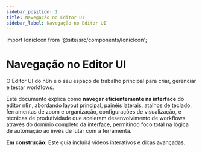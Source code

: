 ```yaml
---
sidebar_position: 1
title: Navegação no Editor UI
sidebar_label: Navegação no Editor UI
---
```

import IonicIcon from '@site/src/components/IonicIcon';

# <IonicIcon name="navigate-outline" size={32} /> Navegação no Editor UI

O Editor UI do n8n é o seu espaço de trabalho principal para criar, gerenciar e testar workflows.

Este documento explica como **navegar eficientemente na interface** do editor n8n, abordando layout principal, painéis laterais, atalhos de teclado, ferramentas de zoom e organização, configurações de visualização, e técnicas de produtividade que aceleram desenvolvimento de workflows através do domínio completo da interface, permitindo foco total na lógica de automação ao invés de lutar com a ferramenta.

<div class="em-construcao">
  <IonicIcon name="construct-outline" size={16} /> 
  <strong>Em construção:</strong> Este guia incluirá vídeos interativos e dicas avançadas.
</div>
